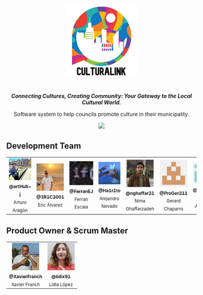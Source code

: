 <p align="center">
<img src="README-assets/CulturaLinkLogo.png" height="190">
</p>
<h1 align="center">
</h1>
<p align="center"><i><b>Connecting Cultures, Creating Community: Your Gateway to the Local Cultural World.</b></i></p>
<p align="center">
Software system to help councils promote culture in their municipality.
<p>
  
<p align="center">
  <a href=""><img src="https://img.shields.io/badge/v.1.01-8ec33f"></a>
<p>

<!--
|          Members         |                   GitHub User                |
|--------------------------|:--------------------------------------------:|
| Aragón Hidalgo, Arturo   | [@artHub-j](https://github.com/artHub-j)     |
| Álvarez Strohmeier, Eric | [@3R1C2001](https://github.com/3R1C2001)     |
| Escala Jané, Ferran      | [@FerranEJ](https://github.com/FerranEJ)     |
| Nevado Lancha, Alejandro | [@Ha1r1to](https://github.com/Ha1r1to)       |
| Ghaffarzadeh, Nima       | [@nghaffar21](https://github.com/nghaffar21) |
| Chaparro Redondo, Gerard | [@ProGer211](https://github.com/ProGer211)   |
| Jiménez Prado, Jesika    | [@jesikajz](https://github.com/jesikajz)     |
| Vila Monge, Xavier       | [@xvimo](https://github.com/xvimo)           |  
-->

## Development Team

<table> 
  <tr>
    <td align="center">
      <a href="https://github.com/artHub-j">
        <img src="README-assets/arturo.jpeg" width="72px;" alt="artHub-j"/><br>
        <sub><b>@artHub-j</b></sub>
      </a><br/>
      <sub>Arturo Aragón</sub>
    </td> <!-- --------------------------------------------------------------------------------------------------------------------------------------- -->
    <td align="center">
      <a href="https://github.com/3R1C2001">
        <img src="README-assets/eric.jpg" width="72px;" alt="3R1C2001"/><br>
        <sub><b>@3R1C2001</b></sub>
      </a><br/>
      <sub>Eric Álvarez</sub>
    </td> <!-- --------------------------------------------------------------------------------------------------------------------------------------- -->
    <td align="center">
      <a href="https://github.com/FerranEJ/">
        <img src="README-assets/ferran.jpeg" width="72px;" alt="FerranEJ"/><br>
        <sub><b>@FerranEJ</b></sub>
      </a><br/>
      <sub>Ferran Escala</sub>
    </td> <!-- --------------------------------------------------------------------------------------------------------------------------------------- -->
    <td align="center">
      <a href="https://github.com/Ha1r1to">
        <img src="README-assets/alejandro.jpeg" width="72px;" alt="Ha1r1to"/><br>
        <sub><b>@Ha1r1to</b></sub>
      </a><br/>
      <sub>Alejandro Nevado</sub>
    </td> <!-- --------------------------------------------------------------------------------------------------------------------------------------- -->
    <td align="center">
      <a href="https://github.com/nghaffar21">
        <img src="README-assets/nima.jpeg" width="72px;" alt="nghaffar21"/><br>
        <sub><b>@nghaffar21</b></sub>
      </a><br/>
      <sub>Nima Ghaffarzadeh</sub>
    </td> <!-- --------------------------------------------------------------------------------------------------------------------------------------- -->
    <td align="center">
      <a href="https://github.com/ProGer211">
        <img src="README-assets/gerard.png" width="72px;" alt="ProGer211"/><br>
        <sub><b>@ProGer211</b></sub>
      </a><br/>
      <sub>Gerard Chaparro</sub>
    </td> <!-- --------------------------------------------------------------------------------------------------------------------------------------- -->
    <td align="center"> 
      <a href="https://github.com/jesikajz">
        <img src="README-assets/jesika.png" width="72px;" alt="jesikajz"/><br>
        <sub><b>@jesikajz</b></sub>
      </a><br/>
      <sub>Jesika Jiménez</sub>
    </td> <!-- --------------------------------------------------------------------------------------------------------------------------------------- -->
    <td align="center">
      <a href="https://github.com/xvimo">
        <img src="README-assets/xavi.jpeg" width="72px;" alt="xvimo"/><br>
        <sub><b>@xvimo</b></sub>
      </a><br/>
      <sub>Xavier Vila</sub>
    </td> <!-- --------------------------------------------------------------------------------------------------------------------------------------- -->
  </tr>
</table>

## Product Owner & Scrum Master

<table>
<tr>
    <td align="center">
      <a href="https://github.com/XavierFranch">
        <img src="README-assets/xavier.jpeg" width="72px;" alt="XavierFranch"/><br>
        <sub><b>@XavierFranch</b></sub>
      </a><br/>
      <sub>Xavier Franch</sub>
    </td> <!-- --------------------------------------------------------------------------------------------------------------------------------------- -->
     <td align="center">
      <a href="https://github.com/lidix91">
        <img src="README-assets/lidia.jpeg" width="72px;" alt="lidix91"/><br>
        <sub><b>@lidix91</b></sub>
      </a><br/>
      <sub>Lidia López</sub>
    </td>
</table>

<!--
<img alt="Static Badge" src="https://img.shields.io/badge/-%40artHub--j---?logo=github&logoColor=white&color=black">

<img alt="Static Badge" src="https://img.shields.io/badge/-%403R1C2001---?logo=github&logoColor=white&color=black">

<img alt="Static Badge" src="https://img.shields.io/badge/-%40FerranEJ---?logo=github&logoColor=white&color=black">

<img alt="Static Badge" src="https://img.shields.io/badge/-%40Ha1r1to---?logo=github&logoColor=white&color=black">

<img alt="Static Badge" src="https://img.shields.io/badge/-%40nghaffar21---?logo=github&logoColor=white&color=black">

<img alt="Static Badge" src="https://img.shields.io/badge/-%40ProGer211---?logo=github&logoColor=white&color=black">

<img alt="Static Badge" src="https://img.shields.io/badge/-%40jesikajz---?logo=github&logoColor=white&color=black">

<img alt="Static Badge" src="https://img.shields.io/badge/-%40xvimo---?logo=github&logoColor=white&color=black">


<img alt="Static Badge" src="https://img.shields.io/badge/-%40XavierFranch---?logo=github&logoColor=white&color=black">

<img alt="Static Badge" src="https://img.shields.io/badge/-%40lidix91---?logo=github&logoColor=white&color=black">
-->
